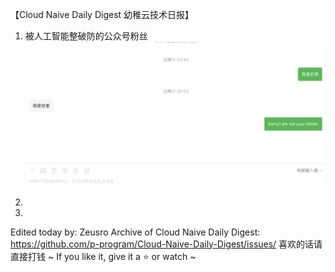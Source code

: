 【Cloud Naive Daily Digest 幼稚云技术日报】

1. 被人工智能整破防的公众号粉丝
![image](b4ea458bb7e4937f58a6ae6fa9970f25.png)

2. 


3. 


Edited today by: Zeusro
Archive of Cloud Naive Daily Digest:
https://github.com/p-program/Cloud-Naive-Daily-Digest/issues/
喜欢的话请直接打钱 ~
If you like it, give it a ⭐️ or watch ~
